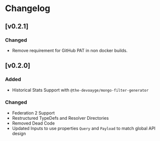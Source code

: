 # Changelog

## [v0.2.1]

### Changed

- Remove requirement for GitHub PAT in non docker builds.

## [v0.2.0]

### Added
- Historical Stats Support with `@the-devoayge/mongo-filter-generator`

### Changed
- Federation 2 Support
- Restructured TypeDefs and Resolver Directories
- Removed Dead Code
- Updated Inputs to use properties `Query` and `Payload` to match global API design 

